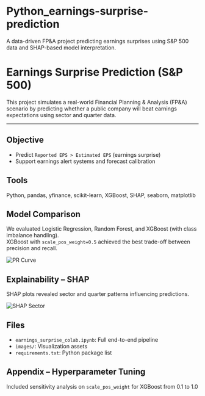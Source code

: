# Python_earnings-surprise-prediction
A data-driven FP&amp;A project predicting earnings surprises using S&amp;P 500 data and SHAP-based model interpretation.

#  Earnings Surprise Prediction (S&P 500)

This project simulates a real-world Financial Planning & Analysis (FP&A) scenario by predicting whether a public company will beat earnings expectations using sector and quarter data.

---

##  Objective
- Predict `Reported EPS > Estimated EPS` (earnings surprise)
- Support earnings alert systems and forecast calibration

##  Tools
Python, pandas, yfinance, scikit-learn, XGBoost, SHAP, seaborn, matplotlib

##  Model Comparison
We evaluated Logistic Regression, Random Forest, and XGBoost (with class imbalance handling).  
XGBoost with `scale_pos_weight=0.5` achieved the best trade-off between precision and recall.

![PR Curve](images/pr_conf_matrix.png)

##  Explainability – SHAP
SHAP plots revealed sector and quarter patterns influencing predictions.

![SHAP Sector](images/shap_sector_plot.png)

##  Files
- `earnings_surprise_colab.ipynb`: Full end-to-end pipeline
- `images/`: Visualization assets
- `requirements.txt`: Python package list

##  Appendix – Hyperparameter Tuning
Included sensitivity analysis on `scale_pos_weight` for XGBoost from 0.1 to 1.0
